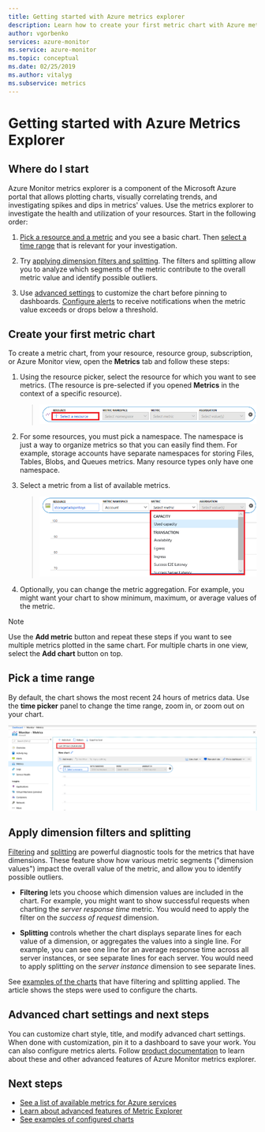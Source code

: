 ```yaml
---
title: Getting started with Azure metrics explorer
description: Learn how to create your first metric chart with Azure metrics explorer.
author: vgorbenko
services: azure-monitor
ms.service: azure-monitor
ms.topic: conceptual
ms.date: 02/25/2019
ms.author: vitalyg
ms.subservice: metrics
---
```


# Getting started with Azure Metrics Explorer

## Where do I start
Azure Monitor metrics explorer is a component of the Microsoft Azure portal that allows plotting charts, visually correlating trends, and investigating spikes and dips in metrics' values. Use the metrics explorer to investigate the health and utilization of your resources. Start in the following order:

1. [Pick a resource and a metric](#creating-your-first-metric-chart) and you see a basic chart. Then [select a time range](#picking-time-range) that is relevant for your investigation.

1. Try [applying dimension filters and splitting](#applying-dimension-filters-and-splitting). The filters and splitting allow you to analyze which segments of the metric contribute to the overall metric value and identify possible outliers.

1. Use [advanced settings](#advanced-chart-settings-and-next-steps) to customize the chart before pinning to dashboards. [Configure alerts](alerts-metric-overview.md) to receive notifications when the metric value exceeds or drops below a threshold.

## Create your first metric chart

To create a metric chart, from your resource, resource group, subscription, or Azure Monitor view, open the **Metrics** tab and follow these steps:

1. Using the resource picker, select the resource for which you want to see metrics. (The resource is pre-selected if you opened **Metrics** in the context of a specific resource).

    > ![Select a resource](./media/metrics-getting-started/resource-picker.png)

2. For some resources, you must pick a namespace. The namespace is just a way to organize metrics so that you can easily find them. For example, storage accounts have separate namespaces for storing Files, Tables, Blobs, and Queues metrics. Many resource types only have one namespace.

3. Select a metric from a list of available metrics.

    > ![Select a metric](./media/metrics-getting-started/metric-picker.png)

4. Optionally, you can change the metric aggregation. For example, you might want your chart to show minimum, maximum, or average values of the metric.

> [!NOTE]
> Use the **Add metric** button and repeat these steps if you want to see multiple metrics plotted in the same chart. For multiple charts in one view, select the **Add chart** button on top.

## Pick a time range

By default, the chart shows the most recent 24 hours of metrics data. Use the **time picker** panel to change the time range, zoom in, or zoom out on your chart. 

![Change time range panel](./media/metrics-getting-started/time-picker.png)

## Apply dimension filters and splitting

[Filtering](metrics-charts.md#apply-filters-to-charts) and [splitting](metrics-charts.md#apply-splitting-to-a-chart) are powerful diagnostic tools for the metrics that have dimensions. These feature show how various metric segments ("dimension values") impact the overall value of the metric, and allow you to identify possible outliers.

- **Filtering** lets you choose which dimension values are included in the chart. For example, you might want to show successful requests when charting the *server response time* metric. You would need to apply the filter on the *success of request* dimension. 

- **Splitting** controls whether the chart displays separate lines for each value of a dimension, or aggregates the values into a single line. For example, you can see one line for an average response time across all server instances, or see separate lines for each server. You would need to apply splitting on the *server instance* dimension to see separate lines.

See [examples of the charts](metric-chart-samples.md) that have filtering and splitting applied. The article shows the steps were used to configure the charts.

## Advanced chart settings and next steps

You can customize chart style, title, and modify advanced chart settings. When done with customization, pin it to a dashboard to save your work. You can also configure metrics alerts. Follow [product documentation](metrics-charts.md) to learn about these and other advanced features of Azure Monitor metrics explorer.

## Next steps

* [See a list of available metrics for Azure services](metrics-supported.md)
* [Learn about advanced features of Metric Explorer](metrics-charts.md)
* [See examples of configured charts](metric-chart-samples.md)
